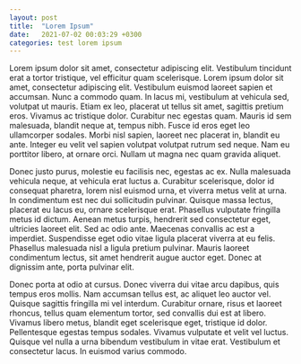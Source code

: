 ```yaml
---
layout: post
title:  "Lorem Ipsum"
date:   2021-07-02 00:03:29 +0300
categories: test lorem ipsum
---
```


Lorem ipsum dolor sit amet, consectetur adipiscing elit. Vestibulum tincidunt erat a tortor tristique, vel efficitur quam scelerisque. Lorem ipsum dolor sit amet, consectetur adipiscing elit. Vestibulum euismod laoreet sapien et accumsan. Nunc a commodo quam. In lacus mi, vestibulum at vehicula sed, volutpat ut mauris. Etiam ex leo, placerat ut tellus sit amet, sagittis pretium eros. Vivamus ac tristique dolor. Curabitur nec egestas quam. Mauris id sem malesuada, blandit neque at, tempus nibh. Fusce id eros eget leo ullamcorper sodales. Morbi nisl sapien, laoreet nec placerat in, blandit eu ante. Integer eu velit vel sapien volutpat volutpat rutrum sed neque. Nam eu porttitor libero, at ornare orci. Nullam ut magna nec quam gravida aliquet.

Donec justo purus, molestie eu facilisis nec, egestas ac ex. Nulla malesuada vehicula neque, at vehicula erat luctus a. Curabitur scelerisque, dolor id consequat pharetra, lorem nisl euismod urna, et viverra metus velit at urna. In condimentum est nec dui sollicitudin pulvinar. Quisque massa lectus, placerat eu lacus eu, ornare scelerisque erat. Phasellus vulputate fringilla metus id dictum. Aenean metus turpis, hendrerit sed consectetur eget, ultricies laoreet elit. Sed ac odio ante. Maecenas convallis ac est a imperdiet. Suspendisse eget odio vitae ligula placerat viverra at eu felis. Phasellus malesuada nisl a ligula pretium pulvinar. Mauris laoreet condimentum lectus, sit amet hendrerit augue auctor eget. Donec at dignissim ante, porta pulvinar elit.

<!--more-->

Donec porta at odio at cursus. Donec viverra dui vitae arcu dapibus, quis tempus eros mollis. Nam accumsan tellus est, ac aliquet leo auctor vel. Quisque sagittis fringilla mi vel interdum. Curabitur ornare, risus et laoreet rhoncus, tellus quam elementum tortor, sed convallis dui est at libero. Vivamus libero metus, blandit eget scelerisque eget, tristique id dolor. Pellentesque egestas tempus sodales. Vivamus vulputate et velit vel luctus. Quisque vel nulla a urna bibendum vestibulum in vitae erat. Vestibulum et consectetur lacus. In euismod varius commodo.
